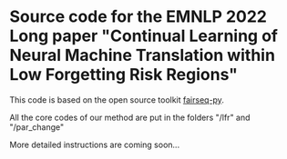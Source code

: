# Source code for the EMNLP 2022 Long paper "Continual Learning of Neural Machine Translation within Low Forgetting Risk Regions" 

This code is based on the open source toolkit [fairseq-py](https://github.com/facebookresearch/fairseq).

All the core codes of our method are put in the folders "/lfr" and "/par_change"

More detailed instructions are coming soon...
